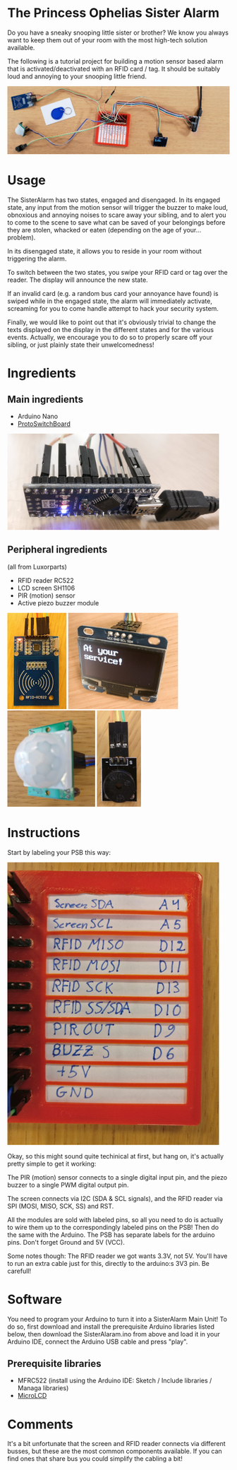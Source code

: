 # The Princess Ophelias Sister Alarm

Do you have a sneaky snooping little sister or brother? We know you
always want to keep them out of your room with the most high-tech
solution available.

The following is a tutorial project for building a motion sensor based
alarm that is activated/deactivated with an RFID card / tag. It should
be suitably loud and annoying to your snooping little friend.

![PSB labels](https://github.com/innovationgarage/SisterAlarm/raw/master/images/overview.jpg)

# Usage

The SisterAlarm has two states, engaged and disengaged. In its engaged
state, any input from the motion sensor will trigger the buzzer to
make loud, obnoxious and annoying noises to scare away your sibling,
and to alert you to come to the scene to save what can be saved of
your belongings before they are stolen, whacked or eaten (depending on
the age of your... problem).

In its disengaged state, it allows you to reside in your room without
triggering the alarm.

To switch between the two states, you swipe your RFID card or tag over
the reader. The display will announce the new state.

If an invalid card (e.g. a random bus card your annoyance have found)
is swiped while in the engaged state, the alarm will immediately
activate, screaming for you to come handle attempt to hack your
security system.

Finally, we would like to point out that it's obviously trivial to
change the texts displayed on the display in the different states and
for the various events. Actually, we encourage you to do so to
properly scare off your sibling, or just plainly state their
unwelcomedness!

# Ingredients
## Main ingredients
* Arduino Nano
* [ProtoSwitchBoard](https://innovationgarage.github.io/ProtoSwitchBoard)

![Arduino](https://github.com/innovationgarage/SisterAlarm/raw/master/images/Arduino.jpg)

## Peripheral ingredients
(all from Luxorparts)
* RFID reader RC522
* LCD screen SH1106
* PIR (motion) sensor
* Active piezo buzzer module

![RFID](https://github.com/innovationgarage/SisterAlarm/raw/master/images/RFID.jpg)
![Screen](https://github.com/innovationgarage/SisterAlarm/raw/master/images/Screen.jpg)
![PIR](https://github.com/innovationgarage/SisterAlarm/raw/master/images/PIR.jpg)
![BUZZ](https://github.com/innovationgarage/SisterAlarm/raw/master/images/BUZZ.jpg)

# Instructions

Start by labeling your PSB this way:

![PSB labels](https://github.com/innovationgarage/SisterAlarm/raw/master/images/PSBLabels.jpg)

Okay, so this might sound quite techinical at first, but hang on, it's
actually pretty simple to get it working:

The PIR (motion) sensor connects to a single digital input pin, and
the piezo buzzer to a single PWM digital output pin.

The screen connects via I2C (SDA & SCL signals), and the RFID reader
via SPI (MOSI, MISO, SCK, SS) and RST.

All the modules are sold with labeled pins, so all you need to do is
actually to wire them up to the correspondingly labeled pins on the
PSB! Then do the same with the Arduino. The PSB has separate labels
for the arduino pins. Don't forget Ground and 5V (VCC).

Some notes though: The RFID reader we got wants 3.3V, not 5V. You'll
have to run an extra cable just for this, directly to the arduino:s
3V3 pin. Be carefull!

# Software

You need to program your Arduino to turn it into a SisterAlarm Main Unit! To do so, first download and install the prerequisite Arduino libraries listed below, then download the SisterAlaram.ino from above and load it in your Arduino IDE, connect the Arduino USB cable and press "play".

## Prerequisite libraries

* MFRC522 (install using the Arduino IDE: Sketch / Include libraries / Managa libraries)
* [MicroLCD](https://github.com/stanleyhuangyc/MultiLCD/tree/master/MicroLCD)

# Comments

It's a bit unfortunate that the screen and RFID reader connects via
different busses, but these are the most common components available.
If you can find ones that share bus you could simplify the cabling a
bit!
